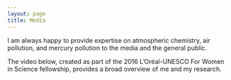 ```yaml
---
layout: page
title: Media
---
```


I am always happy to provide expertise on atmospheric chemistry, air pollution, and mercury pollution to the media and the general public.

The video below, created as part of the 2016 L’Oréal-UNESCO For Women in Science fellowship, provides a broad overview of me and my research.
